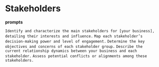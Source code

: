# Stakeholders

**prompts**

`Identify and characterize the main stakeholders for [your business], detailing their interests and influence.`
`Map each stakeholder’s decision-making power and level of engagement.`
`Determine the key objectives and concerns of each stakeholder group.`
`Describe the current relationship dynamics between your business and each stakeholder.`
`Assess potential conflicts or alignments among these stakeholders.`